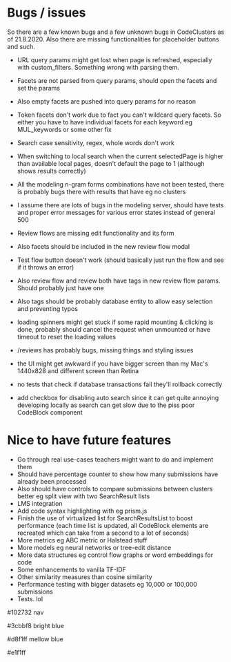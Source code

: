 # Bugs / issues

So there are a few known bugs and a few unknown bugs in CodeClusters as of 21.8.2020. Also there are missing functionalities for placeholder buttons and such.

* URL query params might get lost when page is refreshed, especially with custom_filters. Something wrong with parsing them.
* Facets are not parsed from query params, should open the facets and set the params
* Also empty facets are pushed into query params for no reason
* Token facets don't work due to fact you can't wildcard query facets. So either you have to have individual facets for each keyword eg MUL_keywords or some other fix

* Search case sensitivity, regex, whole words don't work

* When switching to local search when the current selectedPage is higher than available local pages, doesn't default the page to 1 (although shows results correctly)

* All the modeling n-gram forms combinations have not been tested, there is probably bugs there with results that have eg no clusters

* I assume there are lots of bugs in the modeling server, should have tests and proper error messages for various error states instead of general 500

* Review flows are missing edit functionality and its form
* Also facets should be included in the new review flow modal
* Test flow button doesn't work (should basically just run the flow and see if it throws an error)
* Also review flow and review both have tags in new review flow params. Should probably just have one
* Also tags should be probably database entity to allow easy selection and preventing typos

* loading spinners might get stuck if some rapid mounting & clicking is done, probably should cancel the request when unmounted or have timeout to reset the loading values

* /reviews has probably bugs, missing things and styling issues

* the UI might get awkward if you have bigger screen than my Mac's 1440x828 and different screen than Retina

* no tests that check if database transactions fail they'll rollback correctly
 
* add checkbox for disabling auto search since it can get quite annoying developing locally as search can get slow due to the piss poor CodeBlock component

# Nice to have future features

* Go through real use-cases teachers might want to do and implement them
* Should have percentage counter to show how many submissions have already been processed
* Also should have controls to compare submissions between clusters better eg split view with two SearchResult lists
* LMS integration
* Add code syntax highlighting with eg prism.js
* Finish the use of virtualized list for SearchResultsList to boost performance (each time list is updated, all CodeBlock elements are recreated which can take from a second to a lot of seconds)
* More metrics eg ABC metric or Halstead stuff
* More models eg neural networks or tree-edit distance
* More data structures eg control flow graphs or word embeddings for code
* Some enhancements to vanilla TF-IDF
* Other similarity measures than cosine similarity
* Performance testing with bigger datasets eg 10,000 or 100,000 submissions
* Tests. lol

#102732 nav

#3cbbf8 bright blue

#d8f1ff mellow blue

#e1f1ff